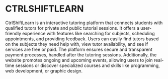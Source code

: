 # CTRLSHIFTLEARN
CtrlShiftLearn is an interactive tutoring platform that connects students with qualified tutors for private and public tutorial sessions. It offers a user-friendly experience with features like searching for subjects, scheduling appointments, and providing feedback. Users can easily find tutors based on the subjects they need help with, view tutor availability, and see if services are free or paid. The platform ensures secure and transparent payment processes, handled after the tutoring sessions. Additionally, the website promotes ongoing and upcoming events, allowing users to join real-time sessions or discover specialized courses and skills like programming, web development, or graphic design.
